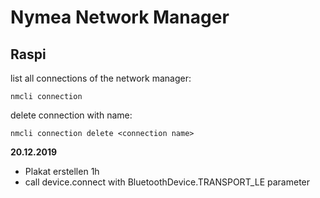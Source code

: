 # Nymea Network Manager

## Raspi

list all connections of the network manager:

`nmcli connection`



delete connection with name:

`nmcli connection delete <connection name>`





**20.12.2019**

- Plakat erstellen 1h
- call device.connect with  BluetoothDevice.TRANSPORT_LE parameter

